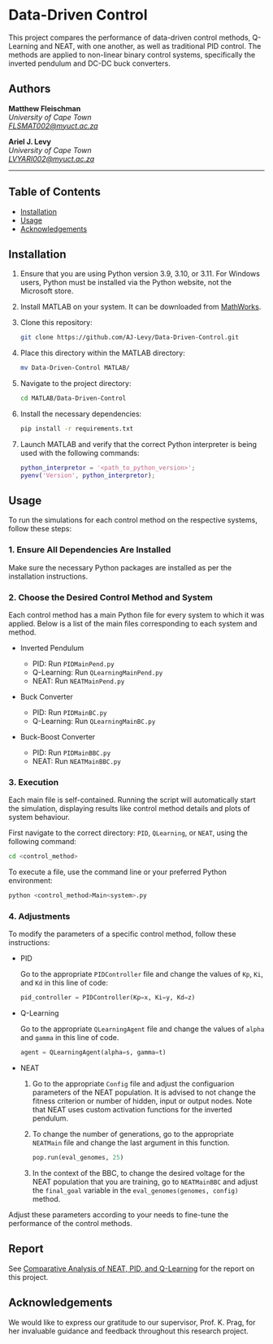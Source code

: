 # Data-Driven Control

This project compares the performance of data-driven control methods, Q-Learning and NEAT, with one another, as well as traditional PID control. The methods are applied to non-linear binary control systems, specifically the inverted pendulum and DC-DC buck converters.

## Authors
**Matthew Fleischman**<br>
*University of Cape Town* <br>
*FLSMAT002@myuct.ac.za* 
<br>

**Ariel J. Levy**<br>
*University of Cape Town* <br>
*LVYARI002@myuct.ac.za*
___

## Table of Contents
- [Installation](#installation)
- [Usage](#usage)
- [Acknowledgements](#acknowledgements)

## Installation

1. Ensure that you are using Python version 3.9, 3.10, or 3.11. For Windows users, Python must be installed via the Python website, not the Microsoft store.

2. Install MATLAB on your system. It can be downloaded from [MathWorks](https://www.mathworks.com/products/matlab.html).

3. Clone this repository:
    ```bash
   git clone https://github.com/AJ-Levy/Data-Driven-Control.git
    ```

4. Place this directory within the MATLAB directory:
   ```bash
   mv Data-Driven-Control MATLAB/
   ```
   
5. Navigate to the project directory:
    ```bash
    cd MATLAB/Data-Driven-Control
    ```
    
6. Install the necessary dependencies:
    ```bash
    pip install -r requirements.txt
    ```

7. Launch MATLAB and verify that the correct Python interpreter is being used with the following commands:
    ```MATLAB
    python_interpretor = '<path_to_python_version>';
    pyenv('Version', python_interpretor);
    ```
    
## Usage

To run the simulations for each control method on the respective systems, follow these steps:

### 1. Ensure All Dependencies Are Installed
Make sure the necessary Python packages are installed as per the installation instructions.

### 2. Choose the Desired Control Method and System
Each control method has a main Python file for every system to which it was applied. Below is a list of the main files corresponding to each system and method. 

 - Inverted Pendulum

    - PID: Run `PIDMainPend.py`
    - Q-Learning: Run `QLearningMainPend.py`
    - NEAT: Run `NEATMainPend.py` 

- Buck Converter

    - PID: Run `PIDMainBC.py`
    - Q-Learning: Run `QLearningMainBC.py`

- Buck-Boost Converter

    - PID: Run `PIDMainBBC.py`
    - NEAT: Run `NEATMainBBC.py`

### 3. Execution
Each main file is self-contained. Running the script will automatically start the simulation, displaying results like control method details and plots of system behaviour. 

First navigate to the correct directory: `PID`, `QLearning`, or `NEAT`, using the following command:
```bash
cd <control_method>
```

To execute a file, use the command line or your preferred Python environment:
```bash
python <control_method>Main<system>.py
```

### 4. Adjustments

To modify the parameters of a specific control method, follow these instructions:

- PID

    Go to the appropriate `PIDController` file and change the values of `Kp`, `Ki`, and `Kd` in this line of code:
    ```python
    pid_controller = PIDController(Kp=x, Ki=y, Kd=z)
    ```

- Q-Learning

    Go to the appropriate `QLearningAgent` file and change the values of `alpha` and `gamma` in this line of code.
    ```python
    agent = QLearningAgent(alpha=s, gamma=t) 
    ```

- NEAT
  
    1. Go to the appropriate `Config` file and adjust the configuarion parameters of the NEAT population. It is advised to not          change the fitness criterion or number of hidden, input or output nodes. Note that NEAT uses custom activation functions         for the inverted pendulum.

    2. To change the number of generations, go to the appropriate `NEATMain` file and change the last argument in this function.
       ```python
       pop.run(eval_genomes, 25)
       ```

    3. In the context of the BBC, to change the desired voltage for the NEAT population that you are training, go to 
       `NEATMainBBC` and adjust the `final_goal` variable in the `eval_genomes(genomes, config)` method. 

Adjust these parameters according to your needs to fine-tune the performance of the control methods.

## Report

See [Comparative Analysis of NEAT, PID, and Q-Learning](Comparative%20Analysis%20of%20NEAT,%20PID,%20and%20Q-Learning.pdf) for the report on this project. 

## Acknowledgements

We would like to express our gratitude to our supervisor, Prof. K. Prag, for her invaluable guidance and feedback throughout this research project.

  
